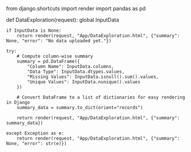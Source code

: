 from django.shortcuts import render
import pandas as pd

def DataExploration(request):
    global InputData

    if InputData is None:
        return render(request, "App/DataExploration.html", {"summary": None, "error": "No data uploaded yet."})

    try:
        # Compute column-wise summary
        summary = pd.DataFrame({
            "Column Name": InputData.columns,
            "Data Type": InputData.dtypes.values,
            "Missing Values": InputData.isnull().sum().values,
            "Unique Values": InputData.nunique().values
        })

        # Convert DataFrame to a list of dictionaries for easy rendering in Django
        summary_data = summary.to_dict(orient="records")

        return render(request, "App/DataExploration.html", {"summary": summary_data})

    except Exception as e:
        return render(request, "App/DataExploration.html", {"summary": None, "error": str(e)})
